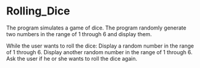# Rolling_Dice
The program simulates a game of dice. The program randomly generate two numbers in the range of 1 through 6 and display them. 

While the user wants to roll the dice: Display a random number in the range of 1 through 6.																						Display another random number in the range of 1 through 6.
Ask the user if he or she wants to roll the dice again.
  
